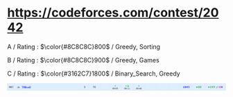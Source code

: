 # https://codeforces.com/contest/2042

A / Rating : $\color{#8C8C8C}800$ / Greedy, Sorting

B / Rating : $\color{#8C8C8C}900$ / Greedy, Games

C / Rating : $\color{#3162C7}1800$ / Binary_Search, Greedy

![My Image](https://github.com/kss418/Codeforces/blob/main/Images/Edu172.png)
